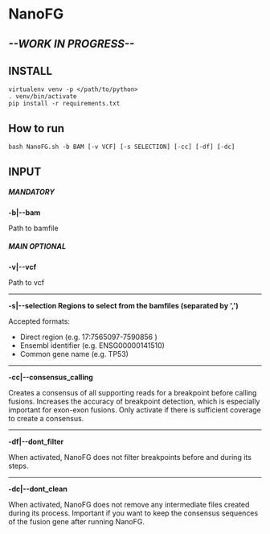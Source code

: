 # NanoFG

## *--WORK IN PROGRESS--*

## INSTALL
```
virtualenv venv -p </path/to/python>
. venv/bin/activate
pip install -r requirements.txt
```
## How to run
```
bash NanoFG.sh -b BAM [-v VCF] [-s SELECTION] [-cc] [-df] [-dc]
```

## INPUT

##### MANDATORY

**-b|--bam**

Path to bamfile

##### MAIN OPTIONAL 

**-v|--vcf**

Path to vcf

---

**-s|--selection  Regions to select from the bamfiles (separated by ',')**

Accepted formats:
- Direct region (e.g. 17:7565097-7590856 )
- Ensembl identifier (e.g. ENSG00000141510)
- Common gene name (e.g. TP53)

---

**-cc|--consensus_calling**

Creates a consensus of all supporting reads for a breakpoint before calling fusions. Increases the accuracy of breakpoint detection, which is especially important for exon-exon fusions. Only activate if there is sufficient coverage to create a consensus.

---

**-df|--dont_filter**

When activated, NanoFG does not filter breakpoints before and during its steps.

---

**-dc|--dont_clean**

When activated, NanoFG does not remove any intermediate files created during its process. Important if you want to keep the consensus sequences of the fusion gene after running NanoFG.




